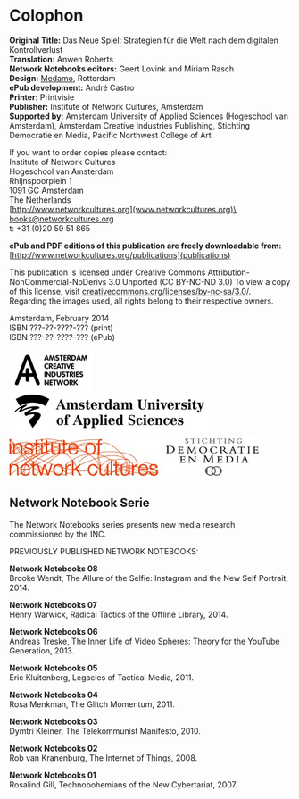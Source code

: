 
# Colophon
**Original Title:** Das Neue Spiel: Strategien für die Welt nach dem
digitalen Kontrollverlust\
**Translation:** Anwen Roberts\
**Network Notebooks editors:** Geert Lovink and
Miriam Rasch\
**Design:** [Medamo](http://medamo.nl/), Rotterdam\
**ePub development:** André Castro\
**Printer:** Printvisie\
**Publisher:** Institute of Network Cultures, Amsterdam\
**Supported by:** Amsterdam University of Applied Sciences (Hogeschool
van Amsterdam), Amsterdam Creative Industries Publishing, Stichting
Democratie en Media, Pacific Northwest College of Art

If you want to order copies please contact:\
Institute of Network Cultures\
Hogeschool van Amsterdam\
Rhijnspoorplein 1\
1091 GC Amsterdam\
The Netherlands\
[http://www.networkcultures.org](www.networkcultures.org)\
books@networkcultures.org\
t: +31 (0)20 59 51 865

**ePub and PDF editions of this publication are
freely downloadable from:**
[http://www.networkcultures.org/publications](publications) 

This publication is licensed under Creative
Commons Attribution-NonCommercial-NoDerivs 3.0 Unported (CC BY-NC-ND
3.0) To view a copy of this license, visit
[creativecommons.org/licenses/by-nc-sa/3.0/](). Regarding the images
used, all rights belong to their respective owners.

Amsterdam, February 2014\
ISBN ???-??-????-??? (print)\
ISBN ???-??-????-??? (ePub)

![](imgs/file0.jpg) ![](imgs/file1.jpg)
![](imgs/file2.jpg) ![](imgs/file3.jpg) 


## Network Notebook Serie

The Network Notebooks series presents new media
research commissioned by the INC.

PREVIOUSLY PUBLISHED NETWORK NOTEBOOKS:

**Network Notebooks 08**\
Brooke Wendt, The Allure of the Selfie: Instagram and the New Self Portrait, 2014.

**Network Notebooks 07**\
Henry Warwick, Radical Tactics of the Offline Library, 2014.

**Network Notebooks 06**\
Andreas Treske, The Inner Life of Video Spheres: Theory for the YouTube
Generation, 2013.

**Network Notebooks 05**\
Eric Kluitenberg, Legacies of Tactical Media, 2011.

**Network Notebooks 04**\
Rosa Menkman, The Glitch Momentum, 2011.

**Network Notebooks 03**\
Dymtri Kleiner, The Telekommunist Manifesto, 2010.

**Network Notebooks 02**\
Rob van Kranenburg, The Internet of Things, 2008.

**Network Notebooks 01**\
Rosalind Gill, Technobohemians of the New Cybertariat, 2007.
